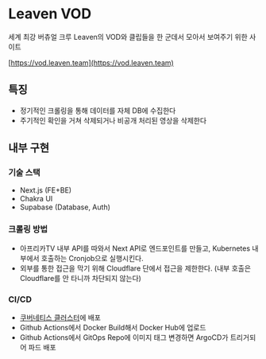 # Leaven VOD

세계 최강 버츄얼 크루 Leaven의 VOD와 클립들을 한 군데서 모아서 보여주기 위한 사이트

[https://vod.leaven.team](https://vod.leaven.team)

## 특징
- 정기적인 크롤링을 통해 데이터를 자체 DB에 수집한다
- 주기적인 확인을 거쳐 삭제되거나 비공개 처리된 영상을 삭제한다

## 내부 구현
### 기술 스택
- Next.js (FE+BE)
- Chakra UI
- Supabase (Database, Auth)

### 크롤링 방법
- 아프리카TV 내부 API를 따와서 Next API로 엔드포인트를 만들고, Kubernetes 내부에서 호출하는 Cronjob으로 실행시킨다.
- 외부를 통한 접근을 막기 위해 Cloudflare 단에서 접근을 제한한다. (내부 호출은 Cloudflare를 안 타니까 차단되지 않는다)

### CI/CD
- [쿠버네티스 클러스터](https://github.com/dokdo2013/haenu-cluster)에 배포
- Github Actions에서 Docker Build해서 Docker Hub에 업로드
- Github Actions에서 GitOps Repo에 이미지 태그 변경하면 ArgoCD가 트리거되어 파드 배포
